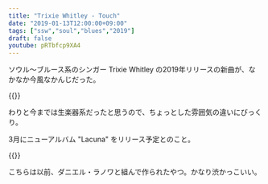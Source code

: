 ```yaml
---
title: "Trixie Whitley - Touch"
date: "2019-01-13T12:00:00+09:00"
tags: ["ssw","soul","blues","2019"]
draft: false
youtube: pRTbfcp9XA4
---
```


ソウル〜ブルース系のシンガー Trixie Whitley の2019年リリースの新曲が、なかなか今風なかんじだった。

{{<youtube src="pRTbfcp9XA4" title="Trixie Whitley - Touch">}}

わりと今までは生楽器系だったと思うので、ちょっとした雰囲気の違いにびっくり。

3月にニューアルバム "Lacuna" をリリース予定とのこと。

{{<youtube src="UZ70guiN7JI" title="I'd Rather Go Blind - Trixie Whitley w/ Brian Blade and Daniel Lanois">}}

こちらは以前、ダニエル・ラノワと組んで作られたやつ。かなり渋かっこいい。
